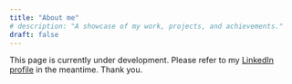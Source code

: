 ```yaml
---
title: "About me"
# description: "A showcase of my work, projects, and achievements."
draft: false
---
```

This page is currently under development. Please refer to my [LinkedIn profile](https://www.linkedin.com/in/thefajarmalik/) in the meantime. Thank you.